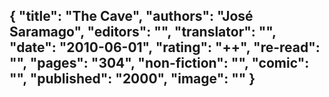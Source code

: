 {
 "title": "The Cave",
 "authors": "José Saramago",
 "editors": "",
 "translator": "",
 "date": "2010-06-01",
 "rating": "++",
 "re-read": "",
 "pages": "304",
 "non-fiction": "",
 "comic": "",
 "published": "2000",
 "image": ""
}
---

